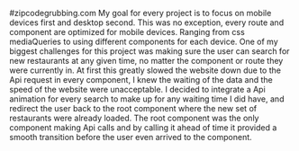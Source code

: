 #zipcodegrubbing.com
My goal for every project is to focus on mobile devices first and desktop second. This was no exception, every route and component are optimized
for mobile devices. Ranging from css mediaQueries to using different components for each device. One of my biggest challenges for this project was making sure the
user can search for new restaurants at any given time, no matter the component or route they were currently in. At first this greatly slowed the website down due
to the Api request in every component, I knew the waiting of the data and the speed of the website were unacceptable. I decided to integrate a Api animation for every search
to make up for any waiting time I did have, and redirect the user back to the root component where the new set of restaurants were already loaded. The root component was the 
only component making Api calls and by calling it ahead of time it provided a smooth transition before the user even arrived to the component. 
